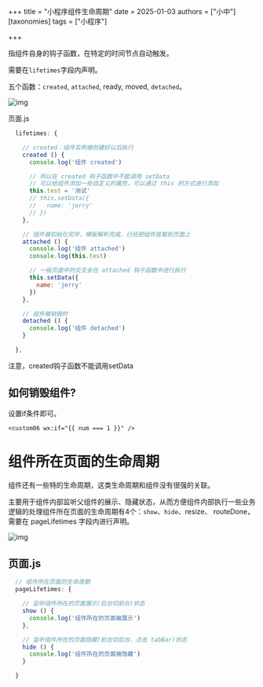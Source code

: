 +++
title = "小程序组件生命周期"
date = 2025-01-03
authors = ["小中"]
[taxonomies]
tags = ["小程序"]

+++

指组件自身的钩子函数，在特定的时间节点自动触发。

需要在`lifetimes`字段内声明。

五个函数：`created`, `attached`, ready, moved, `detached`。

![img](https://linxz-aliyun.oss-cn-shenzhen.aliyuncs.com/images/202501031617120.png)

页面.js

```js
  lifetimes: {

    // created：组件实例被创建好以后执行
    created () {
      console.log('组件 created')

      // 所以在 created 钩子函数中不能调用 setData
      // 可以给组件添加一些自定义的属性，可以通过 this 的方式进行添加
      this.test = '测试'
      // this.setData({
      //   name: 'jerry'
      // })
    },

    // 组件被初始化完毕，模板解析完成，已经把组件挂载到页面上
    attached () {
      console.log('组件 attached')
      console.log(this.test)

      // 一般页面中的交互会在 attached 钩子函数中进行执行
      this.setData({
        name: 'jerry'
      })
    },

    // 组件被销毁时
    detached () {
      console.log('组件 detached')
    }

  },
```

注意，created钩子函数不能调用setData

## 如何销毁组件?

设置if条件即可。

```wxml
<custom06 wx:if="{{ num === 1 }}" />
```

# 组件所在页面的生命周期

组件还有一些特的生命周期，这类生命周期和组件没有很强的关联。

主要用于组件内部监听父组件的展示、隐藏状态，从而方便组件内部执行一些业务逻辑的处理组件所在页面的生命周期有4个：`show`、`hide`、resize、 routeDone，需要在 pageLifetimes 字段内进行声明。

![img](https://linxz-aliyun.oss-cn-shenzhen.aliyuncs.com/images/202501031627663.png)

## 页面.js

```js
  // 组件所在页面的生命周期
  pageLifetimes: {

    // 监听组件所在的页面展示(后台切前台)状态
    show () {
      console.log('组件所在的页面被展示')
    },

    // 监听组件所在的页面隐藏(前台切后台、点击 tabBar)状态
    hide () {
      console.log('组件所在的页面被隐藏')
    }

  }
```
